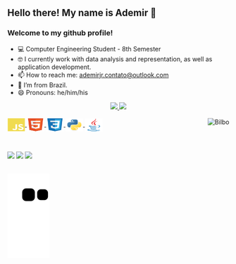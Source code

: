 ## Hello there! My name is Ademir 👋
### Welcome to my github profile!

- 💻 Computer Engineering Student - 8th Semester
- 🤓 I currently work with data analysis and representation, as well as application development.
- 📫 How to reach me: ademirjr.contato@outlook.com
- :house_with_garden: I’m from Brazil.
- 😄 Pronouns: he/him/his

<div align="center">
  <a href="https://github.com/demiguic">
  <img height="150em" src="https://github-readme-stats.vercel.app/api/top-langs/?username=demiguic&layout=compact&langs_count=7&theme=chartreuse-dark"/>
  <img height="150em" src="https://github-readme-stats.vercel.app/api?username=demiguic&show_icons=true&theme=chartreuse-dark&include_all_commits=true&count_private=true"/>
</div>
  
<div style="display: inline_block"><br>
  <img align="center" alt="JS" height="30" width="40" src="https://raw.githubusercontent.com/devicons/devicon/master/icons/javascript/javascript-plain.svg">
  <img align="center" alt="HTML" height="30" width="40" src="https://raw.githubusercontent.com/devicons/devicon/master/icons/html5/html5-original.svg">
  <img align="center" alt="CSS" height="30" width="40" src="https://raw.githubusercontent.com/devicons/devicon/master/icons/css3/css3-original.svg">
  <img align="center" alt="Python" height="30" width="40" src="https://raw.githubusercontent.com/devicons/devicon/master/icons/python/python-original.svg">
  <img align="center" alt="Java" height="30" width="40" src="https://raw.githubusercontent.com/devicons/devicon/master/icons/java/java-original.svg">
  <img align="right" alt="Bilbo" height="200" src="https://giffiles.alphacoders.com/213/213162.gif">
</div>
  
  ##
  
  <br>
  
<div>
  <a href="https://instagram.com/demiguic/" target="_blank"><img src="https://img.shields.io/badge/-Instagram-%23E4405F?style=for-the-badge&logo=instagram&logoColor=white" target="_blank"></a>
  <a href = "mailto:agdcj.eng20@uea.edu.br/"><img src="https://img.shields.io/badge/Gmail-D14836?style=for-the-badge&logo=gmail&logoColor=white" target="_blank"></a>
  <a href="https://www.linkedin.com/in/ademir-guimarães-da-costa-junior-306185216/" target="_blank"><img src="https://img.shields.io/badge/-LinkedIn-%230077B5?style=for-the-badge&logo=linkedin&logoColor=white" target="_blank"></a>   
</div>

<div><br>

  ![Snake animation](https://github.com/demiguic/demiguic/blob/output/github-contribution-grid-snake.svg)

</div>


